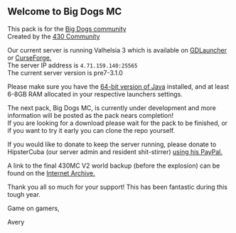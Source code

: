 ## Welcome to Big Dogs MC

This pack is for the [Big Dogs community](https://discord.gg/6yg4gdV)  
Created by the [430 Community](https://discord.gg/nujXh3Y3mp)  

Our current server is running Valhelsia 3 which is available on [GDLauncher](https://gdevs.io/) or [CurseForge.](https://curseforge.overwolf.com/)  
The server IP address is `4.71.159.140:25565`  
The current server version is pre7-3.1.0  

Please make sure you have the [64-bit version of Java](https://www.java.com/en/download/manual.jsp) installed, and at least 6-8GB RAM allocated in your respective launchers settings.  

The next pack, Big Dogs MC, is currently under development and more information will be posted as the pack nears completion!  
If you are looking for a download please wait for the pack to be finished, or if you want to try it early you can clone the repo yourself.  

If you would like to donate to keep the server running, please donate to HipsterCuba (our server admin and resident shit-stirrer) [using his PayPal.](https://paypal.me/Jkirkland2015)  

A link to the final 430MC V2 world backup (before the explosion) can be found on the [Internet Archive.](https://archive.org/details/430mcv2backup)  

Thank you all so much for your support! This has been fantastic during this tough year.  

Game on gamers,  

Avery